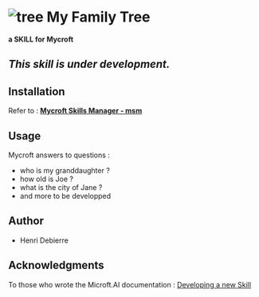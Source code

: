 #  ![tree](https://github.com/henridbr/Skill_Family_Learning/blob/master/images/arbre1.jpg) My Family Tree
**a SKILL for Mycroft**

## *This skill is under development.*

## Installation
Refer to : **[Mycroft Skills Manager - msm](https://mycroft.ai/documentation/msm/)**

## Usage
Mycroft answers to questions :
* who is my granddaughter ?
* how old is Joe ?
* what is the city of Jane ?
* and more to be developped


## Author
* Henri Debierre


## Acknowledgments
To those who wrote the Microft.AI documentation : [Developing a new Skill](https://mycroft.ai/documentation/skills/introduction-developing-skills/#structure-of-the-skill-repo)

